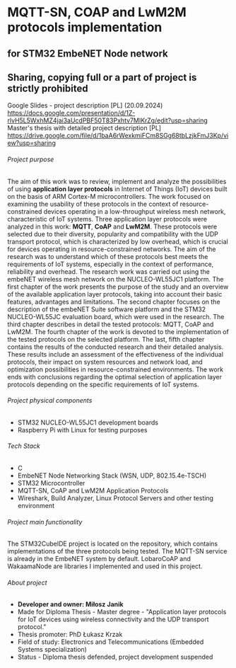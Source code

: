 # MQTT-SN, COAP and LwM2M protocols implementation
## for STM32 EmbeNET Node network
## **Sharing, copying full or a part of project is strictly prohibited**
Google Slides - project description [PL] (20.09.2024) https://docs.google.com/presentation/d/1Z-rlvH5L5WxhMZ4jai3aUcdPBF50T83Pxhtv7MIKrZg/edit?usp=sharing
Master's thesis with detailed project description [PL] https://drive.google.com/file/d/1baA6rWexkmiFCm8SGg68tbLzjkFmJ3Kp/view?usp=sharing

###### Project purpose
The aim of this work was to review, implement and analyze the possibilities of using **application layer protocols** in Internet of Things (IoT) devices built on the basis of ARM Cortex-M microcontrollers. The work focused on examining the usability of these protocols in the context of resource-constrained devices operating in a low-throughput wireless mesh network, characteristic of IoT systems.
Three application layer protocols were analyzed in this work: **MQTT**, **CoAP** and **LwM2M**. These protocols were selected due to their diversity, popularity and compatibility with the UDP transport protocol, which is characterized by low overhead, which is crucial for devices operating in resource-constrained networks. The aim of the research was to understand which of these protocols best meets the requirements of IoT systems, especially in the context of performance, reliability and overhead. The research work was carried out using the embeNET wireless mesh network on the NUCLEO-WL55JC1 platform.
The first chapter of the work presents the purpose of the study and an overview of the available application layer protocols, taking into account their basic features, advantages and limitations. The second chapter focuses on the description of the embeNET Suite software platform and the STM32 NUCLEO-WL55JC evaluation board, which were used in the research. The third chapter describes in detail the tested protocols: MQTT, CoAP and LwM2M. The fourth chapter of the work is devoted to the implementation of the tested protocols on the selected platform. The last, fifth chapter contains the results of the conducted research and their detailed analysis. These results include an assessment of the effectiveness of the individual protocols, their impact on system resources and network load, and optimization possibilities in resource-constrained environments. The work ends with conclusions regarding the optimal selection of application layer protocols depending on the specific requirements of IoT systems.

###### Project physical components
- STM32 NUCLEO-WL55JC1 development boards
- Raspberry Pi with Linux for testing purposes

###### Tech Stack
- C
- EmbeNET Node Networking Stack (WSN, UDP, 802.15.4e-TSCH)
- STM32 Microcontroller
- MQTT-SN, CoAP and LwM2M Application Protocols
- Wireshark, Build Analyzer, Linux Protocol Servers and other testing environment

###### Project main functionality
The STM32CubeIDE project is located on the repository, which contains implementations of the three protocols being tested. The MQTT-SN service is already in the EmbeNET system by default. LobaroCoAP and WakaamaNode are libraries I implemented and used in this project.

###### About project
- **Developer and owner: Miłosz Janik**
- Made for Diploma Thesis - Master degree - "Application layer protocols for IoT devices using wireless connectivity and the UDP transport protocol."
- Thesis promoter: PhD Łukasz Krzak
- Field of study: Electronics and Telecommunications (Embedded Systems specialization)
- Status - Diploma thesis defended, project development suspended
